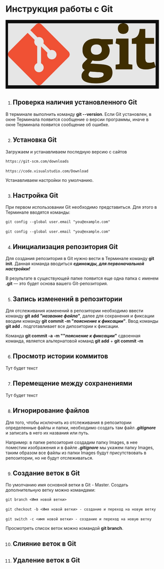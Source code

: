 # Инструкция работы с Git

![тут у нас красивый логотип](Images\Logo.jpg)


1. ## Проверка наличия установленного Git

В терминале выполнить команду **git --version**.
 Если Git установлен, в окне Терминала появится сообщение о версии программы, иначе в окне Терминала появится сообщение об ошибке.

2. ## Установка Git

Загружаем и устанавливаем последную версию с сайтов

```
https://git-scm.com/downloads

https://code.visualstudio.com/Download

```
Устанавливаем настройки по умолчанию.

3. ## Настройка Git

При первом использовании Git необходимо представиться. Для этого в Терминале вводятся команды: 
```
git config --global user.email "you@example.com"

git config --global user.email "you@example.com"
```


4. ## Инициализация репозитория Git

Для создания репозитория в Git нужно вести в Терминале команду **git init**. 
Данная команда вводиться  ***единожды, для первоначальной настройки!***

В результате в существующей папке появится еще одна папка с именем **.git** — это будет основа вашего Git-репозитория.

5. ## Запись изменений в репозитории

Для отслеживания изменений в репозитории необходимо ввести команду **git add _"название файла"_**, далее для сохранения и фиксации вводим команду **git commit -m "_пояснение к фиксации_"**. 
Ввод команды **git add .** подготавливает все дипозитории к фиксации. 

Команда **git commit -a -m ""_пояснение к фиксации_"** сдвоенная команда, является альтернатовой команд **git add** + **git commit -m** 


6. ## Просмотр истории коммитов

Тут будет текст

7. ## Перемещение между сохранениями 

Тут будет текст

8. ## Игнорирование файлов 

Для того, чтобы исключить из отслеживания в репозитории определенные файлы и папки, необходимо создать там файл ***.gitignore*** и записать в него их названия или путь. 

Например: в папке репозитория создадим папку Images, в нее поместим изображения и в файле ***.gitignore*** мы укажем папку Images, таким образом все файлы из папки Images будут присутствовать в репозитории, но не будут отслеживаться.

9. ## Создание веток в Git

По умолчанию имя основной ветки в Git - Master. Создать дополнительную ветку можно командами:

```
git branch <Имя новой ветки> 

git checkout -b <Имя новой ветки> - создание и переход на новую ветку

git switch -c <имя новой ветки> - создание и переход на новую ветку

```
Просмотреть список веток можно командой __git branch__. 

10. ## Слияние веток в Git

11. ## Удаление веток в Git